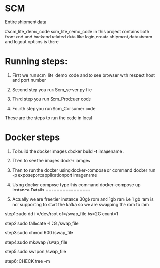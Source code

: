 # SCM
Entire shipment data

#scm_lite_demo_code
scm_lite_demo_code in this project contains both front end and backend related data like login,create shipment,datastream and logout options is there

Running steps:
==============
1. First we run scm_lite_demo_code and to see browser with respect host and port number

2. Second step you run Scm_server.py file
3. Third step you run Scm_Prodcuer code
4. Fourth step you run Scm_Consumer code

These are the steps to run the code in local

Docker steps
============
1. To build the docker images
    docker build -t imagename .

2. Then to see the images
   docker iamges
3. Then to run the docker using docker-compose or command
   docker run -p exposeport:applicationport imagename
   
4. Using docker compose type this command
    docker-compose up
Instance Details
================
1. Actually we are free tier instance 30gb rom and 1gb ram i.e 1 gb ram is not supporting to start the kafka so we are swapping the rom to ram

step1:sudo dd if=/dev/root of=/swap_file bs=2G count=1

step2:sudo fallocate -l 2G /swap_file

step3:sudo chmod 600 /swap_file

step4:sudo mkswap /swap_file

step5:sudo swapon /swap_file

step6: CHECK   free -m
